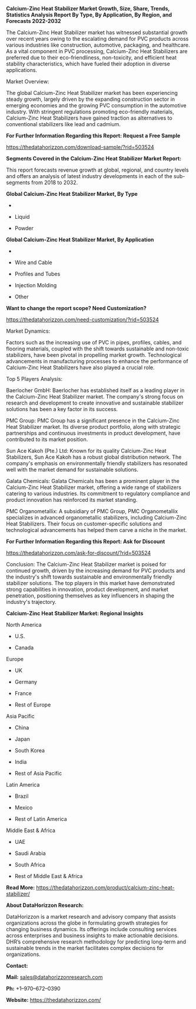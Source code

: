 **Calcium-Zinc Heat Stabilizer Market Growth, Size, Share, Trends,
Statistics Analysis Report By Type, By Application, By Region, and
Forecasts 2022-2032**

The Calcium-Zinc Heat Stabilizer market has witnessed substantial growth
over recent years owing to the escalating demand for PVC products across
various industries like construction, automotive, packaging, and
healthcare. As a vital component in PVC processing, Calcium-Zinc Heat
Stabilizers are preferred due to their eco-friendliness, non-toxicity,
and efficient heat stability characteristics, which have fueled their
adoption in diverse applications.

Market Overview:

The global Calcium-Zinc Heat Stabilizer market has been experiencing
steady growth, largely driven by the expanding construction sector in
emerging economies and the growing PVC consumption in the automotive
industry. With stringent regulations promoting eco-friendly materials,
Calcium-Zinc Heat Stabilizers have gained traction as alternatives to
conventional stabilizers like lead and cadmium.

**For Further Information Regarding this Report: Request a Free Sample**

<https://thedatahorizzon.com/download-sample/?rid=503524>

**Segments Covered in the Calcium-Zinc Heat Stabilizer Market Report:**

This report forecasts revenue growth at global, regional, and country
levels and offers an analysis of latest industry developments in each of
the sub-segments from 2018 to 2032.

**Global Calcium-Zinc Heat Stabilizer Market, By Type**

-   

-   Liquid

-   Powder

**Global Calcium-Zinc Heat Stabilizer Market, By Application**

-   

-   Wire and Cable

-   Profiles and Tubes

-   Injection Molding

-   Other

**Want to change the report scope? Need Customization?**

<https://thedatahorizzon.com/need-customization/?rid=503524>

Market Dynamics:

Factors such as the increasing use of PVC in pipes, profiles, cables,
and flooring materials, coupled with the shift towards sustainable and
non-toxic stabilizers, have been pivotal in propelling market growth.
Technological advancements in manufacturing processes to enhance the
performance of Calcium-Zinc Heat Stabilizers have also played a crucial
role.

Top 5 Players Analysis:

Baerlocher GmbH: Baerlocher has established itself as a leading player
in the Calcium-Zinc Heat Stabilizer market. The company's strong focus
on research and development to create innovative and sustainable
stabilizer solutions has been a key factor in its success.

PMC Group: PMC Group has a significant presence in the Calcium-Zinc Heat
Stabilizer market. Its diverse product portfolio, along with strategic
partnerships and continuous investments in product development, have
contributed to its market position.

Sun Ace Kakoh (Pte.) Ltd: Known for its quality Calcium-Zinc Heat
Stabilizers, Sun Ace Kakoh has a robust global distribution network. The
company's emphasis on environmentally friendly stabilizers has resonated
well with the market demand for sustainable solutions.

Galata Chemicals: Galata Chemicals has been a prominent player in the
Calcium-Zinc Heat Stabilizer market, offering a wide range of
stabilizers catering to various industries. Its commitment to regulatory
compliance and product innovation has reinforced its market standing.

PMC Organometallix: A subsidiary of PMC Group, PMC Organometallix
specializes in advanced organometallic stabilizers, including
Calcium-Zinc Heat Stabilizers. Their focus on customer-specific
solutions and technological advancements has helped them carve a niche
in the market.

**For Further Information Regarding this Report: Ask for Discount**

<https://thedatahorizzon.com/ask-for-discount/?rid=503524>

Conclusion: The Calcium-Zinc Heat Stabilizer market is poised for
continued growth, driven by the increasing demand for PVC products and
the industry's shift towards sustainable and environmentally friendly
stabilizer solutions. The top players in this market have demonstrated
strong capabilities in innovation, product development, and market
penetration, positioning themselves as key influencers in shaping the
industry's trajectory.

**Calcium-Zinc Heat Stabilizer Market: Regional Insights**

North America

-   U.S.

-   Canada

Europe

-   UK

-   Germany

-   France

-   Rest of Europe

Asia Pacific

-   China

-   Japan

-   South Korea

-   India

-   Rest of Asia Pacific

Latin America

-   Brazil

-   Mexico

-   Rest of Latin America

Middle East & Africa

-   UAE

-   Saudi Arabia

-   South Africa

-   Rest of Middle East & Africa

**Read More:**
<https://thedatahorizzon.com/product/calcium-zinc-heat-stabilizer/>

**About DataHorizzon Research:**

DataHorizzon is a market research and advisory company that assists
organizations across the globe in formulating growth strategies for
changing business dynamics. Its offerings include consulting services
across enterprises and business insights to make actionable decisions.
DHR’s comprehensive research methodology for predicting long-term and
sustainable trends in the market facilitates complex decisions for
organizations.

**Contact:**

**Mail:** <sales@datahorizzonresearch.com>

**Ph:** +1–970–672–0390

**Website:** <https://thedatahorizzon.com/>
